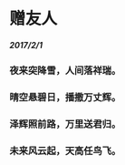 <style>
  .page-header>a{display:none;}
  .site-footer{display:none;}
</style>
#	赠友人 
#####	2017/2/1
### 夜来突降雪，人间落祥瑞。
### 晴空悬碧日，播撒万丈辉。
### 泽辉照前路，万里送君归。
### 未来风云起，天高任鸟飞。